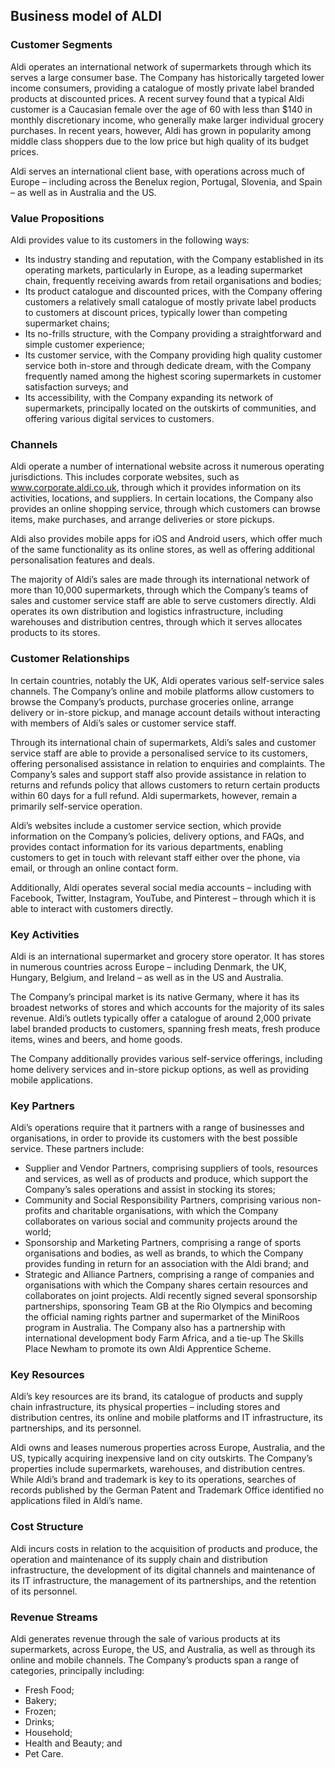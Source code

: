 Business model of ALDI
----------------------

 ### Customer Segments

 Aldi operates an international network of supermarkets through which its serves a large consumer base. The Company has historically targeted lower income consumers, providing a catalogue of mostly private label branded products at discounted prices. A recent survey found that a typical Aldi customer is a Caucasian female over the age of 60 with less than $140 in monthly discretionary income, who generally make larger individual grocery purchases. In recent years, however, Aldi has grown in popularity among middle class shoppers due to the low price but high quality of its budget prices.

 Aldi serves an international client base, with operations across much of Europe – including across the Benelux region, Portugal, Slovenia, and Spain – as well as in Australia and the US.

 ### Value Propositions

 Aldi provides value to its customers in the following ways:

  * Its industry standing and reputation, with the Company established in its operating markets, particularly in Europe, as a leading supermarket chain, frequently receiving awards from retail organisations and bodies;
 * Its product catalogue and discounted prices, with the Company offering customers a relatively small catalogue of mostly private label products to customers at discount prices, typically lower than competing supermarket chains;
 * Its no-frills structure, with the Company providing a straightforward and simple customer experience;
 * Its customer service, with the Company providing high quality customer service both in-store and through dedicate dream, with the Company frequently named among the highest scoring supermarkets in customer satisfaction surveys; and
 * Its accessibility, with the Company expanding its network of supermarkets, principally located on the outskirts of communities, and offering various digital services to customers.
  ### Channels

 Aldi operate a number of international website across it numerous operating jurisdictions. This includes corporate websites, such as www.corporate.aldi.co.uk, through which it provides information on its activities, locations, and suppliers. In certain locations, the Company also provides an online shopping service, through which customers can browse items, make purchases, and arrange deliveries or store pickups.

 Aldi also provides mobile apps for iOS and Android users, which offer much of the same functionality as its online stores, as well as offering additional personalisation features and deals.

 The majority of Aldi’s sales are made through its international network of more than 10,000 supermarkets, through which the Company’s teams of sales and customer service staff are able to serve customers directly. Aldi operates its own distribution and logistics infrastructure, including warehouses and distribution centres, through which it serves allocates products to its stores.

 ### Customer Relationships

 In certain countries, notably the UK, Aldi operates various self-service sales channels. The Company’s online and mobile platforms allow customers to browse the Company’s products, purchase groceries online, arrange delivery or in-store pickup, and manage account details without interacting with members of Aldi’s sales or customer service staff.

 Through its international chain of supermarkets, Aldi’s sales and customer service staff are able to provide a personalised service to its customers, offering personalised assistance in relation to enquiries and complaints. The Company’s sales and support staff also provide assistance in relation to returns and refunds policy that allows customers to return certain products within 60 days for a full refund. Aldi supermarkets, however, remain a primarily self-service operation.

 Aldi’s websites include a customer service section, which provide information on the Company’s policies, delivery options, and FAQs, and provides contact information for its various departments, enabling customers to get in touch with relevant staff either over the phone, via email, or through an online contact form.

 Additionally, Aldi operates several social media accounts – including with Facebook, Twitter, Instagram, YouTube, and Pinterest – through which it is able to interact with customers directly.

 ### Key Activities

 Aldi is an international supermarket and grocery store operator. It has stores in numerous countries across Europe – including Denmark, the UK, Hungary, Belgium, and Ireland – as well as in the US and Australia.

 The Company’s principal market is its native Germany, where it has its broadest networks of stores and which accounts for the majority of its sales revenue. Aldi’s outlets typically offer a catalogue of around 2,000 private label branded products to customers, spanning fresh meats, fresh produce items, wines and beers, and home goods.

 The Company additionally provides various self-service offerings, including home delivery services and in-store pickup options, as well as providing mobile applications.

 ### Key Partners

 Aldi’s operations require that it partners with a range of businesses and organisations, in order to provide its customers with the best possible service. These partners include:

  * Supplier and Vendor Partners, comprising suppliers of tools, resources and services, as well as of products and produce, which support the Company’s sales operations and assist in stocking its stores;
 * Community and Social Responsibility Partners, comprising various non-profits and charitable organisations, with which the Company collaborates on various social and community projects around the world;
 * Sponsorship and Marketing Partners, comprising a range of sports organisations and bodies, as well as brands, to which the Company provides funding in return for an association with the Aldi brand; and
 * Strategic and Alliance Partners, comprising a range of companies and organisations with which the Company shares certain resources and collaborates on joint projects.
  Aldi recently signed several sponsorship partnerships, sponsoring Team GB at the Rio Olympics and becoming the official naming rights partner and supermarket of the MiniRoos program in Australia. The Company also has a partnership with international development body Farm Africa, and a tie-up The Skills Place Newham to promote its own Aldi Apprentice Scheme.

 ### Key Resources

 Aldi’s key resources are its brand, its catalogue of products and supply chain infrastructure, its physical properties – including stores and distribution centres, its online and mobile platforms and IT infrastructure, its partnerships, and its personnel.

 Aldi owns and leases numerous properties across Europe, Australia, and the US, typically acquiring inexpensive land on city outskirts. The Company’s properties include supermarkets, warehouses, and distribution centres. While Aldi’s brand and trademark is key to its operations, searches of records published by the German Patent and Trademark Office identified no applications filed in Aldi’s name.

 ### Cost Structure

 Aldi incurs costs in relation to the acquisition of products and produce, the operation and maintenance of its supply chain and distribution infrastructure, the development of its digital channels and maintenance of its IT infrastructure, the management of its partnerships, and the retention of its personnel.

 ### Revenue Streams

 Aldi generates revenue through the sale of various products at its supermarkets, across Europe, the US, and Australia, as well as through its online and mobile channels. The Company’s products span a range of categories, principally including:

  * Fresh Food;
 * Bakery;
 * Frozen;
 * Drinks;
 * Household;
 * Health and Beauty; and
 * Pet Care.